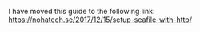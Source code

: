 I have moved this guide to the following link:
https://nohatech.se/2017/12/15/setup-seafile-with-http/
